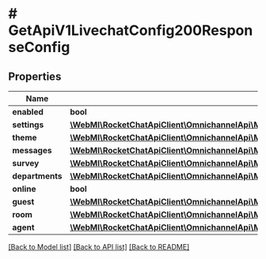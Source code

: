 # # GetApiV1LivechatConfig200ResponseConfig

## Properties

Name | Type | Description | Notes
------------ | ------------- | ------------- | -------------
**enabled** | **bool** |  | [optional]
**settings** | [**\WebMI\RocketChatApiClient\OmnichannelApi\Model\GetApiV1LivechatConfig200ResponseConfigSettings**](GetApiV1LivechatConfig200ResponseConfigSettings.md) |  | [optional]
**theme** | [**\WebMI\RocketChatApiClient\OmnichannelApi\Model\GetApiV1LivechatConfig200ResponseConfigTheme**](GetApiV1LivechatConfig200ResponseConfigTheme.md) |  | [optional]
**messages** | [**\WebMI\RocketChatApiClient\OmnichannelApi\Model\GetApiV1LivechatConfig200ResponseConfigMessages**](GetApiV1LivechatConfig200ResponseConfigMessages.md) |  | [optional]
**survey** | [**\WebMI\RocketChatApiClient\OmnichannelApi\Model\GetApiV1LivechatConfig200ResponseConfigSurvey**](GetApiV1LivechatConfig200ResponseConfigSurvey.md) |  | [optional]
**departments** | [**\WebMI\RocketChatApiClient\OmnichannelApi\Model\GetApiV1LivechatConfig200ResponseConfigDepartmentsInner[]**](GetApiV1LivechatConfig200ResponseConfigDepartmentsInner.md) |  | [optional]
**online** | **bool** |  | [optional]
**guest** | [**\WebMI\RocketChatApiClient\OmnichannelApi\Model\GetApiV1LivechatConfig200ResponseConfigGuest**](GetApiV1LivechatConfig200ResponseConfigGuest.md) |  | [optional]
**room** | [**\WebMI\RocketChatApiClient\OmnichannelApi\Model\GetApiV1LivechatConfig200ResponseConfigRoom**](GetApiV1LivechatConfig200ResponseConfigRoom.md) |  | [optional]
**agent** | [**\WebMI\RocketChatApiClient\OmnichannelApi\Model\GetApiV1LivechatAgentNext200ResponseAgent**](GetApiV1LivechatAgentNext200ResponseAgent.md) |  | [optional]

[[Back to Model list]](../../README.md#models) [[Back to API list]](../../README.md#endpoints) [[Back to README]](../../README.md)
